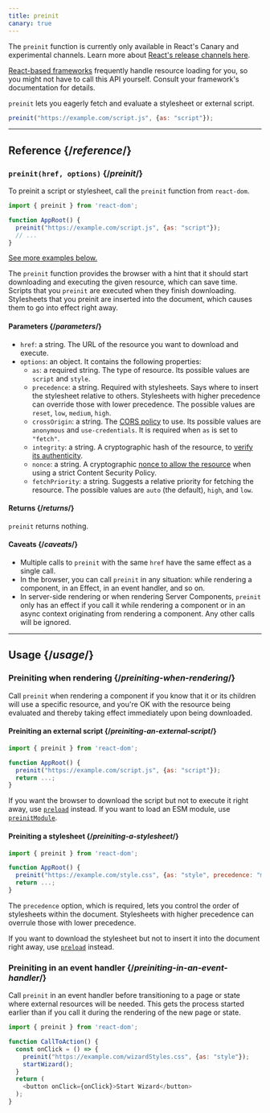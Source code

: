 ```yaml
---
title: preinit
canary: true
---
```


<Canary>

The `preinit` function is currently only available in React's Canary and experimental channels. Learn more about [React's release channels here](/community/versioning-policy#all-release-channels).

</Canary>

<Note>

[React-based frameworks](/learn/start-a-new-react-project) frequently handle resource loading for you, so you might not have to call this API yourself. Consult your framework's documentation for details.

</Note>

<Intro>

`preinit` lets you eagerly fetch and evaluate a stylesheet or external script.

```js
preinit("https://example.com/script.js", {as: "script"});
```

</Intro>

<InlineToc />

---

## Reference {/*reference*/}

### `preinit(href, options)` {/*preinit*/}

To preinit a script or stylesheet, call the `preinit` function from `react-dom`.

```js
import { preinit } from 'react-dom';

function AppRoot() {
  preinit("https://example.com/script.js", {as: "script"});
  // ...
}

```

[See more examples below.](#usage)

The `preinit` function provides the browser with a hint that it should start downloading and executing the given resource, which can save time. Scripts that you `preinit` are executed when they finish downloading. Stylesheets that you preinit are inserted into the document, which causes them to go into effect right away.

#### Parameters {/*parameters*/}

* `href`: a string. The URL of the resource you want to download and execute.
* `options`: an object. It contains the following properties:
  *  `as`: a required string. The type of resource. Its possible values are `script` and `style`.
  * `precedence`: a string. Required with stylesheets. Says where to insert the stylesheet relative to others. Stylesheets with higher precedence can override those with lower precedence. The possible values are `reset`, `low`, `medium`, `high`.
  *  `crossOrigin`: a string. The [CORS policy](https://developer.mozilla.org/en-US/docs/Web/HTML/Attributes/crossorigin) to use. Its possible values are `anonymous` and `use-credentials`. It is required when `as` is set to `"fetch"`.
  *  `integrity`: a string. A cryptographic hash of the resource, to [verify its authenticity](https://developer.mozilla.org/en-US/docs/Web/Security/Subresource_Integrity).
  *  `nonce`: a string. A cryptographic [nonce to allow the resource](https://developer.mozilla.org/en-US/docs/Web/HTML/Global_attributes/nonce) when using a strict Content Security Policy.
  *  `fetchPriority`: a string. Suggests a relative priority for fetching the resource. The possible values are `auto` (the default), `high`, and `low`.

#### Returns {/*returns*/}

`preinit` returns nothing.

#### Caveats {/*caveats*/}

* Multiple calls to `preinit` with the same `href` have the same effect as a single call.
* In the browser, you can call `preinit` in any situation: while rendering a component, in an Effect, in an event handler, and so on.
* In server-side rendering or when rendering Server Components, `preinit` only has an effect if you call it while rendering a component or in an async context originating from rendering a component. Any other calls will be ignored.

---

## Usage {/*usage*/}

### Preiniting when rendering {/*preiniting-when-rendering*/}

Call `preinit` when rendering a component if you know that it or its children will use a specific resource, and you're OK with the resource being evaluated and thereby taking effect immediately upon being downloaded.

<Recipes titleText="Examples of preiniting">

#### Preiniting an external script {/*preiniting-an-external-script*/}

```js
import { preinit } from 'react-dom';

function AppRoot() {
  preinit("https://example.com/script.js", {as: "script"});
  return ...;
}
```

If you want the browser to download the script but not to execute it right away, use [`preload`](/reference/react-dom/preload) instead. If you want to load an ESM module, use [`preinitModule`](/reference/react-dom/preinitModule).

<Solution />

#### Preiniting a stylesheet {/*preiniting-a-stylesheet*/}

```js
import { preinit } from 'react-dom';

function AppRoot() {
  preinit("https://example.com/style.css", {as: "style", precedence: "medium"});
  return ...;
}
```

The `precedence` option, which is required, lets you control the order of stylesheets within the document. Stylesheets with higher precedence can overrule those with lower precedence.

If you want to download the stylesheet but not to insert it into the document right away, use [`preload`](/reference/react-dom/preload) instead.

<Solution />

</Recipes>

### Preiniting in an event handler {/*preiniting-in-an-event-handler*/}

Call `preinit` in an event handler before transitioning to a page or state where external resources will be needed. This gets the process started earlier than if you call it during the rendering of the new page or state.

```js
import { preinit } from 'react-dom';

function CallToAction() {
  const onClick = () => {
    preinit("https://example.com/wizardStyles.css", {as: "style"});
    startWizard();
  }
  return (
    <button onClick={onClick}>Start Wizard</button>
  );
}
```
